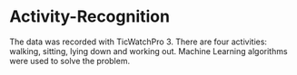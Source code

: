 # Activity-Recognition
The data was recorded with TicWatchPro 3. There are four activities: walking, sitting, lying down and working out. Machine Learning algorithms were used to solve the problem.
